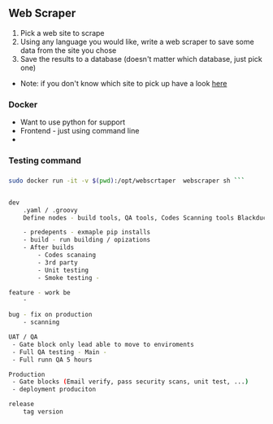 ## Web Scraper

1. Pick a web site to scrape
2. Using any language you would like, write a web scraper to save some data from the site you chose
3. Save the results to a database (doesn't matter which database, just pick one)


* Note: if you don't know which site to pick up have a look [here](http://toscrape.com)


### Docker
- Want to use python for support
- Frontend - just using command line 
- 

### Testing command 


### 

```bash
sudo docker run -it -v $(pwd):/opt/webscrtaper  webscraper sh ```


dev 
    .yaml / .groovy
    Define nodes - build tools, QA tools, Codes Scanning tools Blackduck, 3rd party scaning  licencse / security,  

    - predepents - exmaple pip installs
    - build - run building / opizations 
    - After builds
        - Codes scanaing 
        - 3rd party
        - Unit testing 
        - Smoke testing - 

feature - work be
    - 

bug - fix on production 
    - scanning 

UAT / QA 
 - Gate block only lead able to move to enviroments
 - Full QA testing - Main -
 - Full runn QA 5 hours 

Production 
 - Gate blocks (Email verify, pass security scans, unit test, ...)
 - deployment produciton 

release
    tag version 



